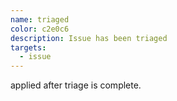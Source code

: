 ```yaml
---
name: triaged
color: c2e0c6
description: Issue has been triaged
targets:
  - issue
---
```


applied after triage is complete.


